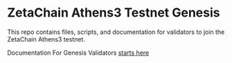# ZetaChain Athens3 Testnet Genesis

This repo contains files, scripts, and documentation for validators to join the ZetaChain Athens3 testnet.

Documentation For Genesis Validators [starts here](docs/start_here.md) 


